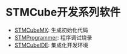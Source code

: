 # STMCube开发系列软件

- [STMCubeMX](MX): 生成初始化代码
- [STMProgrammer](Programmer): 程序调试烧录
- [STMCubeIDE](IDE): 集成化开发环境